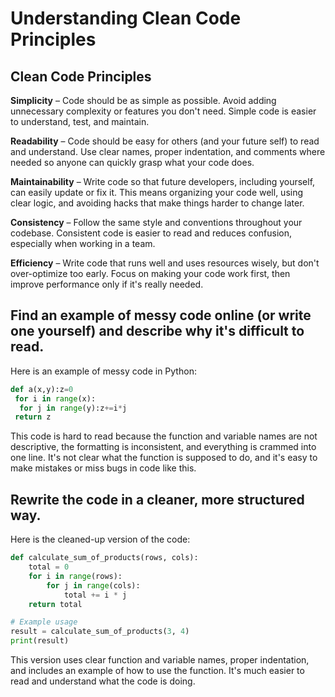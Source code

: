 # Understanding Clean Code Principles

## Clean Code Principles

**Simplicity** – Code should be as simple as possible. Avoid adding unnecessary complexity or features you don't need. Simple code is easier to understand, test, and maintain.

**Readability** – Code should be easy for others (and your future self) to read and understand. Use clear names, proper indentation, and comments where needed so anyone can quickly grasp what your code does.

**Maintainability** – Write code so that future developers, including yourself, can easily update or fix it. This means organizing your code well, using clear logic, and avoiding hacks that make things harder to change later.

**Consistency** – Follow the same style and conventions throughout your codebase. Consistent code is easier to read and reduces confusion, especially when working in a team.

**Efficiency** – Write code that runs well and uses resources wisely, but don't over-optimize too early. Focus on making your code work first, then improve performance only if it's really needed.

## Find an example of messy code online (or write one yourself) and describe why it's difficult to read.

Here is an example of messy code in Python:

```python
def a(x,y):z=0
 for i in range(x):
  for j in range(y):z+=i*j
 return z
```

This code is hard to read because the function and variable names are not descriptive, the formatting is inconsistent, and everything is crammed into one line. It's not clear what the function is supposed to do, and it's easy to make mistakes or miss bugs in code like this.

## Rewrite the code in a cleaner, more structured way.

Here is the cleaned-up version of the code:

```python
def calculate_sum_of_products(rows, cols):
    total = 0
    for i in range(rows):
        for j in range(cols):
            total += i * j
    return total

# Example usage
result = calculate_sum_of_products(3, 4)
print(result)
```

This version uses clear function and variable names, proper indentation, and includes an example of how to use the function. It's much easier to read and understand what the code is doing.
